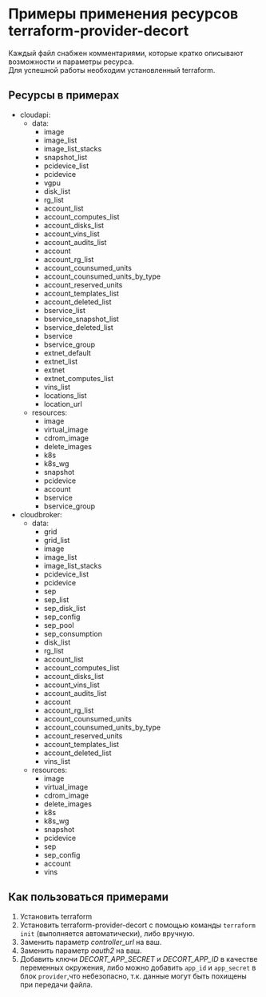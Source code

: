 # Примеры применения ресурсов terraform-provider-decort
Каждый файл снабжен комментариями, которые кратко описывают возможности и параметры ресурса.  
Для успешной работы необходим установленный terraform.
## Ресурсы в примерах
- cloudapi:
  - data:
    - image
    - image_list
    - image_list_stacks
    - snapshot_list
    - pcidevice_list
    - pcidevice
    - vgpu
    - disk_list
    - rg_list
    - account_list
    - account_computes_list
    - account_disks_list
    - account_vins_list
    - account_audits_list
    - account
    - account_rg_list
    - account_counsumed_units
    - account_counsumed_units_by_type
    - account_reserved_units
    - account_templates_list
    - account_deleted_list
    - bservice_list
    - bservice_snapshot_list
    - bservice_deleted_list
    - bservice
    - bservice_group
    - extnet_default
    - extnet_list
    - extnet
    - extnet_computes_list
    - vins_list
    - locations_list
    - location_url
  - resources:
    - image
    - virtual_image
    - cdrom_image
    - delete_images
    - k8s
    - k8s_wg
    - snapshot
    - pcidevice
    - account
    - bservice
    - bservice_group
- cloudbroker:
  - data:
    - grid
    - grid_list
    - image
    - image_list
    - image_list_stacks
    - pcidevice_list
    - pcidevice
    - sep
    - sep_list
    - sep_disk_list
    - sep_config
    - sep_pool
    - sep_consumption
    - disk_list
    - rg_list
    - account_list
    - account_computes_list
    - account_disks_list
    - account_vins_list
    - account_audits_list
    - account
    - account_rg_list
    - account_counsumed_units
    - account_counsumed_units_by_type
    - account_reserved_units
    - account_templates_list
    - account_deleted_list
    - vins_list
  - resources:
    - image
    - virtual_image
    - cdrom_image
    - delete_images
    - k8s
    - k8s_wg
    - snapshot
    - pcidevice
    - sep
    - sep_config
    - account
    - vins

## Как пользоваться примерами
1. Установить terraform
2. Установить terraform-provider-decort с помощью команды `terraform init` (выполняется автоматически), либо вручную.
3. Заменить параметр *controller_url* на ваш.
4. Заменить параметр *oauth2* на ваш.
5. Добавить ключи 
*DECORT_APP_SECRET* и *DECORT_APP_ID* 
в качестве переменных окружения, либо 
можно добавить `app_id` и `app_secret` 
в блок `provider`,что небезопасно, т.к. данные
могут быть похищены при передачи файла.
